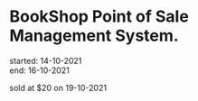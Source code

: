 # BookShop Point of Sale Management System.
started: 14-10-2021<br>
end: 16-10-2021<br>

sold at $20 on 19-10-2021<br>

